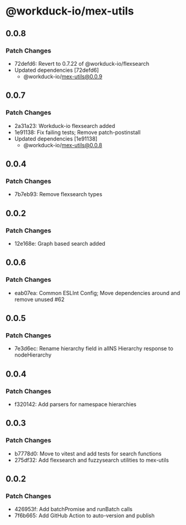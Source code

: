 # @workduck-io/mex-utils

## 0.0.8

### Patch Changes

- 72defd6: Revert to 0.7.22 of @workduck-io/flexsearch
- Updated dependencies [72defd6]
  - @workduck-io/mex-utils@0.0.9

## 0.0.7

### Patch Changes

- 2a31a23: Workduck-io flexsearch added
- 1e91138: Fix failing tests; Remove patch-postinstall
- Updated dependencies [1e91138]
  - @workduck-io/mex-utils@0.0.8

## 0.0.4

### Patch Changes

- 7b7eb93: Remove flexsearch types

## 0.0.2

### Patch Changes

- 12e168e: Graph based search added

## 0.0.6

### Patch Changes

- eab07ea: Common ESLInt Config; Move dependencies around and remove unused #62

## 0.0.5

### Patch Changes

- 7e3d6ec: Rename hierarchy field in allNS Hierarchy response to nodeHierarchy

## 0.0.4

### Patch Changes

- f320142: Add parsers for namespace hierarchies

## 0.0.3

### Patch Changes

- b7778d0: Move to vitest and add tests for search functions
- 275df32: Add flexsearch and fuzzysearch utilities to mex-utils

## 0.0.2

### Patch Changes

- 426953f: Add batchPromise and runBatch calls
- 7f6b665: Add GitHub Action to auto-version and publish
